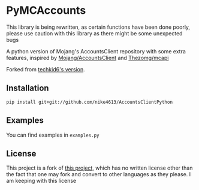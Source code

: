 PyMCAccounts
====================
This library is being rewritten, as certain functions have been done poorly, please use caution with this library as there might be some unexpected bugs

A python version of Mojang's AccountsClient repository with some extra features, inspired by [Mojang/AccountsClient](https://github.com/Mojang/AccountsClient) and [Thezomg/mcapi](https://github.com/Thezomg/mcapi) 

Forked from [techkid6's version](https://github.com/techkid6/AccountsClientPython).

Installation
------------

```
pip install git+git://github.com/nike4613/AccountsClientPython
```

Examples
--------

You can find examples in ```examples.py```

License
-------

This project is a fork of [this project](https://github.com/Mojang/AccountsClient), which has no written license other than the fact that one may fork and convert to other languages as they please.  I am keeping with this license
